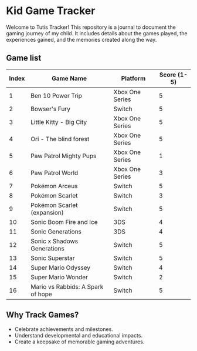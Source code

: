 # Kid Game Tracker

Welcome to Tutis Tracker! This repository is a journal to document the gaming journey of my child. It includes details about the games played, the experiences gained, and the memories created along the way.

## Game list

| Index | Game Name                     | Platform       | Score (1-5) |
|-------|-------------------------------|----------------|-------------|
| 1     | Ben 10 Power Trip             | Xbox One Series| 5           |
| 2     | Bowser's Fury                 |  Switch        | 5           |
| 3     | Little Kitty - Big City       | Xbox One Series| 5           |
| 4     | Ori - The blind forest        | Xbox One Series| 5           |
| 5     | Paw Patrol Mighty Pups        | Xbox One Series| 1           |
| 6     | Paw Patrol World              | Xbox One Series| 3           |
| 7     | Pokémon Arceus                |  Switch        | 5           |
| 8     | Pokémon Scarlet               |  Switch        | 3           |
| 9     | Pokémon Scarlet (expansion)   |  Switch        | 5           |
| 10    | Sonic Boom Fire and Ice       |  3DS           | 4           |
| 11    | Sonic Generations             |  3DS           | 4           |
| 12    | Sonic x Shadows Generations   |  Switch        | 5           |
| 13    | Sonic Superstar               |  Switch        | 5           |
| 14    | Super Mario Odyssey           |  Switch        | 4           |
| 15    | Super Mario Wonder            |  Switch        | 2           |
| 16    | Mario vs Rabbids: A Spark of hope |  Switch    | 5           |


## Why Track Games?
- Celebrate achievements and milestones.
- Understand developmental and educational impacts.
- Create a keepsake of memorable gaming adventures.

